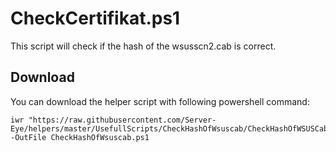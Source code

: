 # CheckCertifikat.ps1

This script will check if the hash of the wsusscn2.cab is correct.


## Download

You can download the helper script with following powershell command:
```
iwr "https://raw.githubusercontent.com/Server-Eye/helpers/master/UsefullScripts/CheckHashOfWsuscab/CheckHashOfWSUSCab.ps1" -OutFile CheckHashOfWsuscab.ps1
```